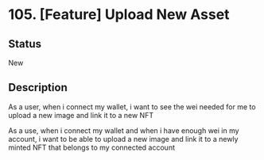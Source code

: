 # 105. [Feature] Upload New Asset

## Status

New

## Description

As a user, when i connect my wallet, i want to see the wei needed for me to upload a new image and link it to a new NFT

As a use, when i connect my wallet and when i have enough wei in my account, i want to be able to upload a new image and link it to a newly minted NFT that belongs to my connected account
